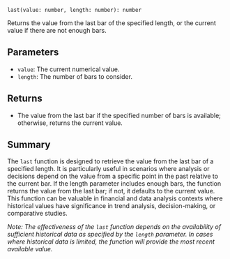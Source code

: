 `last(value: number, length: number): number`

Returns the value from the last bar of the specified length, or the current value if there are not enough bars.

## Parameters

- `value`: The current numerical value.
- `length`: The number of bars to consider.

## Returns

- The value from the last bar if the specified number of bars is available; otherwise, returns the current value.

## Summary

The `last` function is designed to retrieve the value from the last bar of a specified length. It is particularly useful in scenarios where analysis or decisions depend on the value from a specific point in the past relative to the current bar. If the length parameter includes enough bars, the function returns the value from the last bar; if not, it defaults to the current value. This function can be valuable in financial and data analysis contexts where historical values have significance in trend analysis, decision-making, or comparative studies.

*Note: The effectiveness of the `last` function depends on the availability of sufficient historical data as specified by the `length` parameter. In cases where historical data is limited, the function will provide the most recent available value.*
